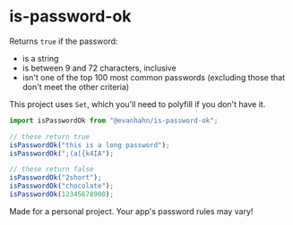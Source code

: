 # is-password-ok

Returns `true` if the password:

- is a string
- is between 9 and 72 characters, inclusive
- isn't one of the top 100 most common passwords (excluding those that don't meet the other criteria)

This project uses `Set`, which you'll need to polyfill if you don't have it.

```js
import isPasswordOk from "@evanhahn/is-password-ok";

// these return true
isPasswordOk("this is a long password");
isPasswordOk(";(a[{k4IA");

// these return false
isPasswordOk("2short");
isPasswordOk("chocolate");
isPasswordOk(12345678900);
```

Made for a personal project. Your app's password rules may vary!
